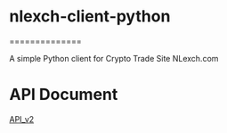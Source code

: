 # nlexch-client-python
==============

A simple Python client for Crypto Trade Site NLexch.com

API Document
=============

[API_v2](https://www.nlexch.com/documents/api-v2)

